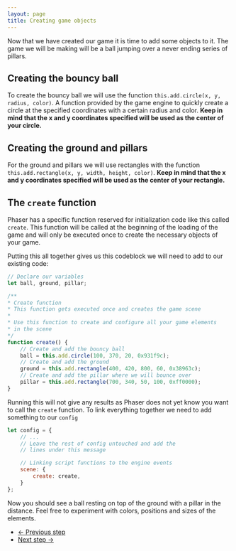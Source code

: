 ```yaml
---
layout: page
title: Creating game objects
---
```


Now that we have created our game it is time to add some objects to it. 
The game we will be making will be a ball jumping over a never ending series of pillars.

## Creating the bouncy ball
To create the bouncy ball we will use the function `this.add.circle(x, y, radius, color)`.
A function provided by the game engine to quickly create a circle at the specified coordinates with a certain radius and color.
**Keep in mind that the x and y coordinates specified will be used as the center of your circle.** 

## Creating the ground and pillars
For the ground and pillars we will use rectangles with the function `this.add.rectangle(x, y, width, height, color)`.
**Keep in mind that the x and y coordinates specified will be used as the center of your rectangle.** 

## The `create` function
Phaser has a specific function reserved for initialization code like this called `create`. 
This function will be called at the beginning of the loading of the game and will only be executed once to create the necessary objects of your game.

Putting this all together gives us this codeblock we will need to add to our existing code:

```javascript
// Declare our variables
let ball, ground, pillar;

/**
* Create function
* This function gets executed once and creates the game scene
* 
* Use this function to create and configure all your game elements 
* in the scene
*/
function create() {
    // Create and add the bouncy ball
    ball = this.add.circle(100, 370, 20, 0x931f9c);
    // Create and add the ground
    ground = this.add.rectangle(400, 420, 800, 60, 0x38963c);
    // Create and add the pillar where we will bounce over
    pillar = this.add.rectangle(700, 340, 50, 100, 0xff0000);
}
```

Running this will not give any results as Phaser does not yet know you want to call the `create` function.
To link everything together we need to add something to our `config`

```javascript
let config = {
    // ...
    // Leave the rest of config untouched and add the 
    // lines under this message

    // Linking script functions to the engine events
    scene: {
        create: create,
    }
};
```

Now you should see a ball resting on top of the ground with a pillar in the distance.
Feel free to experiment with colors, positions and sizes of the elements.

<ul class="pager blog-pager">
    <li class="previous">
    <a href="{{ "workshops/w1/exercise/step_2" | relative_url }}" data-toggle="tooltip" data-placement="top" title="Previous Step">&larr; Previous step</a>
    </li>
    <li class="next">
        <a href="{{ "workshops/w1/exercise/step_4" | relative_url }}" data-toggle="tooltip" data-placement="top" title="Next step">Next step &rarr;</a>
    </li>
</ul>